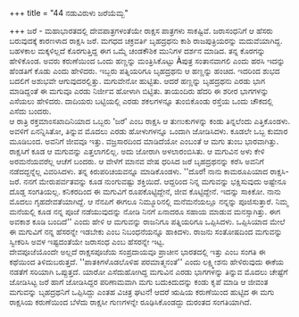 +++
title = "44 ನಡುವಿರುಳು ಜರೆಯೆಮ್ಬ"

+++
ಜರೆ - ಮಹಾಭಾರತದಲ್ಲಿ ದೇವಪಾತ್ರಗಳಂತೆಯೇ ರಾಕ್ಷಸ ಪಾತ್ರಗಳು ಸಾಕಷ್ಟಿವೆ. ಜರಾಸಂಧನಿಗೆ ಆ ಹೆಸರು ಬರುವುದಕ್ಕೆ ಕಾರಣಳಾದ ರಾಕ್ಷಸಿ ಜರೆ. ಮಗಧದ ಚಕ್ರವರ್ತಿ ಬೃಹದ್ರಥನು ಕಾಶಿ ರಾಜಪುತ್ರಿಯರನ್ನು ಮದುವೆಯಾಗಿದ್ದ. ಬಹಳಕಾಲ ಮಕ್ಕಳಿಲ್ಲದೆ ಕೊರಗುತ್ತಿದ್ದ ಈಗ ಒಮ್ಮೆ ಚಂಡಕೌಶಿಕ ಮುನಿಗಳ ದರ್ಶನ ಮಾಡಿದ. ತನ್ನ ಕೊರಗನ್ನು ಹೇಳಿಕೊಂಡ. ಅವರು ಕರುಣೆಯಿಂದ ಒಂದು ಹಣ್ಣನ್ನು ಮಂತ್ರಿಸಿಕೊಟ್ಟು Àಪುತ್ರ ಸಂತಾನವಾಗಲಿ ಎಂದು ಹರಸಿ ಇದನ್ನು ಹೆಂಡತಿಗೆ ಕೊಡು ಎಂದು ಹೇಳಿದರು. ಇಬ್ಬರು ಪತ್ನಿಯರಿಗೂ ಬೃಹದ್ರಥನು ಆ ಹಣ್ಣನ್ನು ಹಂಚಿದ. ಇದರಿಂದ ಶುಭದ ಬದಲಿಗೆ ಅಶುಭವೇ ಆಗುವುದರಲ್ಲಿತ್ತು. ಮಗುವೇನೋ ಹುಟ್ಟಿತು. ಆದರೆ ಹಣ್ಣನ್ನು ಬೃಹದ್ರಥನು ಎರಡು ಭಾಗ ಮಾಡಿದ್ದಂತೆ ಈ ಮಗುವೂ ಎರಡು ನಿರ್ಜೀವ ಹೋಳಾಗಿ ಬಿಟ್ಟಿತು. ತಾಯಂದಿರು ಹೆದರಿ ಈ ಶರೀರ ಭಾಗಗಳನ್ನು ಎಸೆಯಲು ಹೇಳಿದರು. ದಾದಿಯರು ಬಟ್ಟಿಯಲ್ಲಿ ಎರಡು ಶಕಲಗಳನ್ನೂ ತುಂಬಿಕೊಂಡು ರಸ್ತೆಯ ಒಂದು ಚೌಕದಲ್ಲಿ ಎಸೆದು ಬಂದರು.  
ಆ ರಾತ್ರಿ ರಕ್ತಮಾಂಸಖಾದಿನಿಯಾದ ಒಬ್ಬರು 'ಜರೆ' ಎಂಬ ರಾಕ್ಷಸಿ ಆ ತುಣುಕುಗಳನ್ನು ಕಂಡು ತಿನ್ನಲೆಂದು ಎತ್ತಿಕೊಂಡಳು. ಅವಳಿಗೆ ಏನನ್ನಿಸಿತೋ, ತಿನ್ನುವ ಮೊದಲು ಎರಡು ಹೋಳುಗಳನ್ನೂ ಒಂದಾಗಿ ಜೋಡಿಸಿದಳು. ಕೂಡಲೇ ಒಬ್ಬ ಕುಮಾರ ಮೂಡಿಬಂದ. ಅವನಿಗೆ ಜೀವವೂ ಇತ್ತು. ವಜ್ರಸಾರದಿಂದ ಮಾಡಿದೆಯೋ ಎಂಬಂತೆ ಆ ಮಗು ತುಂಬ ಭಾರವಾಗಿತ್ತು. ರಾಕ್ಷಸಿಗೆ ಕೂಡ ಆ ಮಗುವನ್ನು ಎತ್ತಲಾಗಲಿಲ್ಲ. ಅದು ಜೋರಾಗಿ ಅಳಲಾರಂಬಿಸಿತು. ಆ ಮಗುವಿನ ಅಳು ಕೇಳಿ ಅರಮನೆಯವರೆಲ್ಲ ಆಚೆಗೆ ಬಂದರು. ಆ ವೇಳೆಗೆ ಮಾನವ ವೇಷ ಧರಿಸಿದ ಜರೆ ಬೃಹದ್ರಥನನ್ನು ಕರೆಸಿ ಅವನಿಗೆ ನಡೆದದ್ದನ್ನೆಲ್ಲ ವಿವರಿಸಿದಳು. ತನ್ನ ಕಿರುಪರಿಚಯವನ್ನೂ ಮಾಡಿಕೊಂಡಳು. ''ದೊರೆ! ನಾನು ಕಾಮರೂಪಿಯಾದ ರಾಕ್ಷಸಿ-ಜರೆ. ನನಗೆ ಮೇರುಪರ್ವತವನ್ನು ಕೂಡ ನುಂಗುವಷ್ಟು ಶಕ್ತಿಯಿದೆ. ಆದ್ದರಿಂದ ನಿನ್ನ ಮಗುವನ್ನು ಭಕ್ಷಿಸುವುದು ಅಷ್ಟೇನೂ ದೊಡ್ಡ ಸಂಗತಿಯಲ್ಲ. ಕನಿಕರದಿಂದ ಈ ಮಗುವಿಗೆ ರೂಪಕೊಟ್ಟಿದ್ದೇನೆ, ಜೀವ ಕೊಟ್ಟಿದ್ದೇನೆ. ಇದನ್ನು ಸಾಕಿಕೋ. ನಾನು ಮೊದಲು ಗೃಹದೇವತೆಯಾಗಿದ್ದೆ. ಆ ನೆನಪಿಗೆ ಈಗಲೂ ನಿಮ್ಮೂರಿನಲ್ಲಿ ಮನೆಮನೆಯಲ್ಲೂ ನನ್ನನ್ನು ಪೂಜಿಸುತ್ತಾರೆ. ನಿಮ್ಮ ಮನೆಯಲ್ಲಿ ಕೂಡ ನನ್ನ ಪೂಜೆ ನಡೆಯುವುದನ್ನು ನೋಡಿ ನಿನಗೆ ಏನಾದರೂ ಸಹಾಯ ಮಾಡುವ ಮನಸ್ಸಾಗಿತ್ತು. ಈಗ ಅವಕಾಶ ಕೂಡಿ ಬಂದಿದೆ'' ಎಂದು ಹೇಳಿ ಆ ಮಗುವನ್ನು ರಾಜನಿಗೂ ಪತ್ನಿಯರಿಗೂ ಒಪ್ಪಿಸಿದಳು. ಒಪ್ಪಿಸಿಯಾದ ಮೇಲೆ ಈ ಮಗುವಿಗೆ ನನ್ನ ಹೆಸರನ್ನೇ ಇಡಬೇಕು ಎಂಬ ನಿಬಂಧನೆಯನ್ನೂ ಹಾಕಿದಳು. ರಾಜನು ಸಂತೋಷದಿಂದ ಮಗುವನ್ನು ಸ್ವೀಕರಿಸಿ ಅವಳ ಇಷ್ಟದಂತೆಯೇ ಜರಾಸಂಧ ಎಂಬ ಹೆಸರನ್ನೇ ಇಟ್ಟ.  
ದೇವಪೂಜೆಯೊಂದೇ ಅಲ್ಲದೆ ರಾಕ್ಷಸಪೂಜೆಯ ಸಂಪ್ರದಾಯವೂ ಪ್ರಾಚೀನ ಭಾರತದಲ್ಲಿ ಇತ್ತು ಎಂಬ ಸಂಗತಿ ಈ ಕಥೆಯಿಂದ ತಿಳಿದುಬರುತ್ತದೆ. ''ಪಾತಕಿಗಳೊಡಲೊಳಿಹ ಪರಮಾತ್ಮನಂತೆ'' ಎಂದು ಲಕ್ಷ್ಮೀಶನು ಹೇಳಿರುವುದು ಈಕೆಯ ನಡತೆಗೆ ಸರಿಯಾಗಿ ಒಪ್ಪುತ್ತದೆ. ಯಾರೋ ಎಸೆದುಹೋಗಿದ್ದ ಮಗುವಿನ ಎರಡು ಭಾಗಗಳನ್ನು ತಿನ್ನುವ ಮೊದಲು ಚೇಷ್ಟೆಗೆ ಜೋಡಿಸಿಟ್ಟ ಜರೆ ಹಾಗೆ ಜೋಡಿಸಿದ್ದರ ಪರಿಣಾಮವಾಗಿ ಮಗು ಬದುಕಿದುದನ್ನು ಕಂಡು ಕೃಪೆ ಮಾಡಿ ಆ ಜೀವಂತ ಮಗುವನ್ನು ಬೃಹದ್ರಥನಿಗೆ ಒಪ್ಪಿಸಿದ್ದು ಎಂತಹ ವಿಚಿತ್ರ ಘಟನೆ! ಆದರೆ ಋಷಿಯ ಕರುಣೆಯಿಂದ ಹುಟ್ಟಿದ ಈ ಮಗು ರಾಕ್ಷಸಿಯ ಕರುಣೆಯಿಂದ ಬೆಳೆದು ರಾಕ್ಷಸೀ ಗುಣಗಳನ್ನೇ ರೂಢಿಸಿಕೊಂಡದ್ದು ದುರಂತದ ಸಂಗತಿಯಾಗಿದೆ.